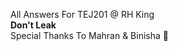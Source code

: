 All Answers For TEJ201 @ RH King <br>
<b> Don't Leak </b> <br>
Special Thanks To Mahran & Binisha 🙏
